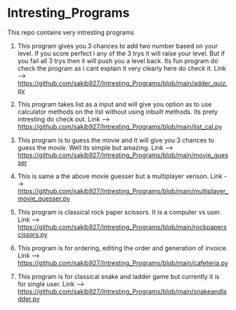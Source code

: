 # Intresting_Programs

This repo contains very intresting programs 

1) This program gives you 3 chances to add two number based on your level. If you score perfect i any of the 3 trys it will raise your level. But if you fail all 3 trys then it will push you a level back. Its fun program do check the program as i cant explain it very clearly here do check it.
Link --> https://github.com/sakib927/Intresting_Programs/blob/main/adder_quiz.py

2) This program takes list as a input and will give you option as to use calculator methods on the list without using inbuilt methods. Its prety intresting do check out.
Link --> https://github.com/sakib927/Intresting_Programs/blob/main/list_cal.py

3) This program is to guess the movie and it will give you 3 chances to guess the movie. Well its simple but amazing.
Link --> https://github.com/sakib927/Intresting_Programs/blob/main/movie_guesser

4) This is same a the above movie guesser but a multiplayer verison. 
Link --> https://github.com/sakib927/Intresting_Programs/blob/main/multiplayer_movie_guesser.py

5) This program is classical rock paper scissors. It is a computer vs user.
Link --> https://github.com/sakib927/Intresting_Programs/blob/main/rockpaperscissors.py

6) This program is for ordering, editing the order and generation of invoice.
Link --> https://github.com/sakib927/Intresting_Programs/blob/main/cafeteria.py

7) This program is for classical snake and ladder game but currently it is for single user.
Link --> https://github.com/sakib927/Intresting_Programs/blob/main/snakeandladder.py
